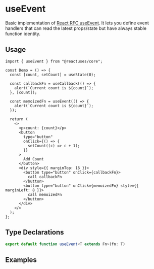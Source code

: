 # useEvent

Basic implementation of [React RFC useEvent](https://github.com/reactjs/rfcs/pull/220). It lets you define event handlers that can read the latest props/state but have always stable function identity.

## Usage

```tsx
import { useEvent } from "@reactuses/core";

const Demo = () => {
  const [count, setCount] = useState(0);

  const callbackFn = useCallback(() => {
    alert(`Current count is ${count}`);
  }, [count]);

  const memoizedFn = useEvent(() => {
    alert(`Current count is ${count}`);
  });

  return (
    <>
      <p>count: {count}</p>
      <button
        type="button"
        onClick={() => {
          setCount((c) => c + 1);
        }}
      >
        Add Count
      </button>
      <div style={{ marginTop: 16 }}>
        <button type="button" onClick={callbackFn}>
          call callbackFn
        </button>
        <button type="button" onClick={memoizedFn} style={{ marginLeft: 8 }}>
          call memoizedFn
        </button>
      </div>
    </>
  );
};
```

## Type Declarations

```ts
export default function useEvent<T extends Fn>(fn: T)
```

## Examples
